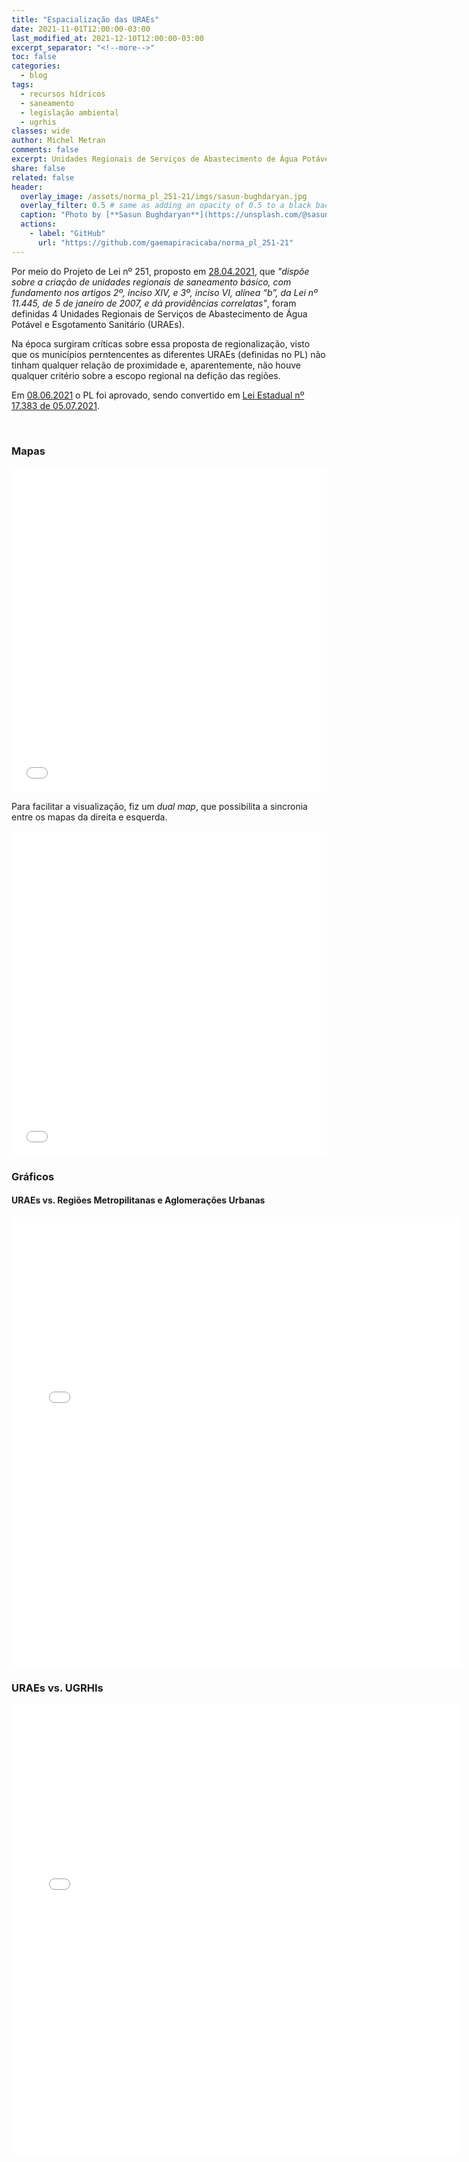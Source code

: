 ```yaml
---
title: "Espacialização das URAEs"
date: 2021-11-01T12:00:00-03:00
last_modified_at: 2021-12-10T12:00:00-03:00
excerpt_separator: "<!--more-->"
toc: false
categories:
  - blog
tags:
  - recursos hídricos
  - saneamento
  - legislação ambiental
  - ugrhis
classes: wide
author: Michel Metran
comments: false
excerpt: Unidades Regionais de Serviços de Abastecimento de Água Potável e Esgotamento Sanitário
share: false
related: false
header:
  overlay_image: /assets/norma_pl_251-21/imgs/sasun-bughdaryan.jpg
  overlay_filter: 0.5 # same as adding an opacity of 0.5 to a black background
  caption: "Photo by [**Sasun Bughdaryan**](https://unsplash.com/@sasun1990?utm_source=unsplash&utm_medium=referral&utm_content=creditCopyText) on [Unsplash](https://unsplash.com/s/photos/judge?utm_source=unsplash&utm_medium=referral&utm_content=creditCopyText)"
  actions:
    - label: "GitHub"
      url: "https://github.com/gaemapiracicaba/norma_pl_251-21"
---
```


Por meio do Projeto de Lei nº 251, proposto em <u>28.04.2021</u>, que *"dispõe sobre a criação de unidades regionais de saneamento básico, com fundamento nos artigos 2º, inciso XIV, e 3º, inciso VI, alínea “b”, da Lei nº 11.445, de 5 de janeiro de 2007, e dá providências correlatas"*, foram definidas 4 Unidades Regionais de Serviços de Abastecimento de Água Potável e Esgotamento Sanitário (URAEs).

Na época surgiram críticas sobre essa proposta de regionalização, visto que os municípios perntencentes as diferentes URAEs (definidas no PL) não tinham qualquer relação de proximidade e, aparentemente, não houve qualquer critério sobre a escopo regional na defição das regiões.

Em <u>08.06.2021</u> o PL foi aprovado, sendo convertido em [Lei Estadual nº 17.383 de 05.07.2021](https://www.al.sp.gov.br/repositorio/legislacao/lei/2021/lei-17383-05.07.2021.html).

<br>

### Mapas

<iframe width="100%" height="520" frameborder="0" src="/assets/norma_pl_251-21/data/maps/pl251_map.html" allowfullscreen webkitallowfullscreen mozallowfullscreen oallowfullscreen msallowfullscreen></iframe>

<br>

Para facilitar a visualização, fiz um *dual map*, que possibilita a sincronia entre os mapas da direita e esquerda.

<iframe width="100%" height="520" frameborder="0" src="/assets/norma_pl_251-21/data/maps/pl251_map_dual.html" allowfullscreen webkitallowfullscreen mozallowfullscreen oallowfullscreen msallowfullscreen></iframe>

<br>

### Gráficos

#### URAEs vs. Regiões Metropilitanas e Aglomerações Urbanas

<iframe width="720" height="720" frameborder="0" src="/assets/norma_pl_251-21/data/imgs/matrix_rm.html" allowfullscreen webkitallowfullscreen mozallowfullscreen oallowfullscreen msallowfullscreen></iframe>

<br>

### URAEs vs. UGRHIs

<iframe width="720" height="720" frameborder="0" src="/assets/norma_pl_251-21/data/imgs/matrix_ugrhi.html" allowfullscreen webkitallowfullscreen mozallowfullscreen oallowfullscreen msallowfullscreen></iframe>

<!--- 
https://raw.githack.com/
https://raw.githack.com/michelmetran/pl251/main/maps/pl251_map.html
https://raw.githack.com/michelmetran/pl251/main/maps/pl251_map_dual.html
https://raw.githubusercontent.com/michelmetran/pl251/main/maps/pl251_map.html
https://raw.githubusercontent.com/michelmetran/pl251/main/maps/pl251_map_dual.html
-->
